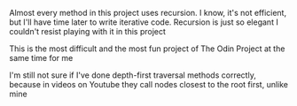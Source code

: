 Almost every method in this project uses recursion. I know, it's not efficient, but I'll have time later to write iterative code. Recursion is just so elegant I couldn't resist playing with it in this project

This is the most difficult and the most fun project of The Odin Project at the same time for me

I'm still not sure if I've done depth-first traversal methods correctly, because in videos on Youtube they call nodes closest to the root first, unlike mine
